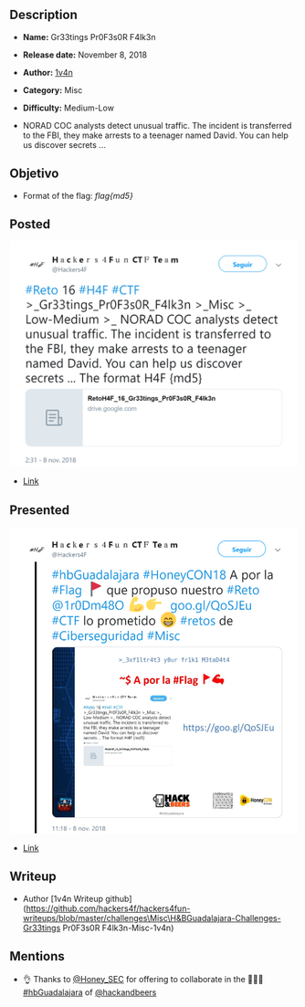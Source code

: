 ## Description

- **Name:** Gr33tings Pr0F3s0R F4lk3n
- **Release date:** November 8, 2018
- **Author:** [1v4n](https://twitter.com/1r0Dm48O)
- **Category:** Misc
- **Difficulty:** Medium-Low

- NORAD COC analysts detect unusual traffic. The incident is transferred to the FBI, they make arrests to a teenager named David. You can help us discover secrets ...

## Objetivo

- Format of the flag: *flag{md5}*

## Posted

![hackers4fun_reto_16_post_tw](./Reto_16_tw_post.png)
- [Link](https://twitter.com/Hackers4F/status/1060479987323731968)

## Presented

![hackers4fun_reto_16_hbguadalajara_post_tw](./Reto_16_hbguadalajara_tw_post.png)
- [Link](https://twitter.com/Hackers4F/status/1060612446799515650)

## Writeup

- Author [1v4n Writeup github](https://github.com/hackers4f/hackers4fun-writeups/blob/master/challenges\Misc\H&BGuadalajara-Challenges-Gr33tings Pr0F3s0R F4lk3n-Misc-1v4n)

## Mentions

-  👌 Thanks to [@Honey_SEC](https://twitter.com/Honey_SEC) for offering to collaborate in the 🍻🍻🍻 [#hbGuadalajara](https://twitter.com/hashtag/hbGuadalajara) of [@hackandbeers](https://twitter.com/hackandbeers)
